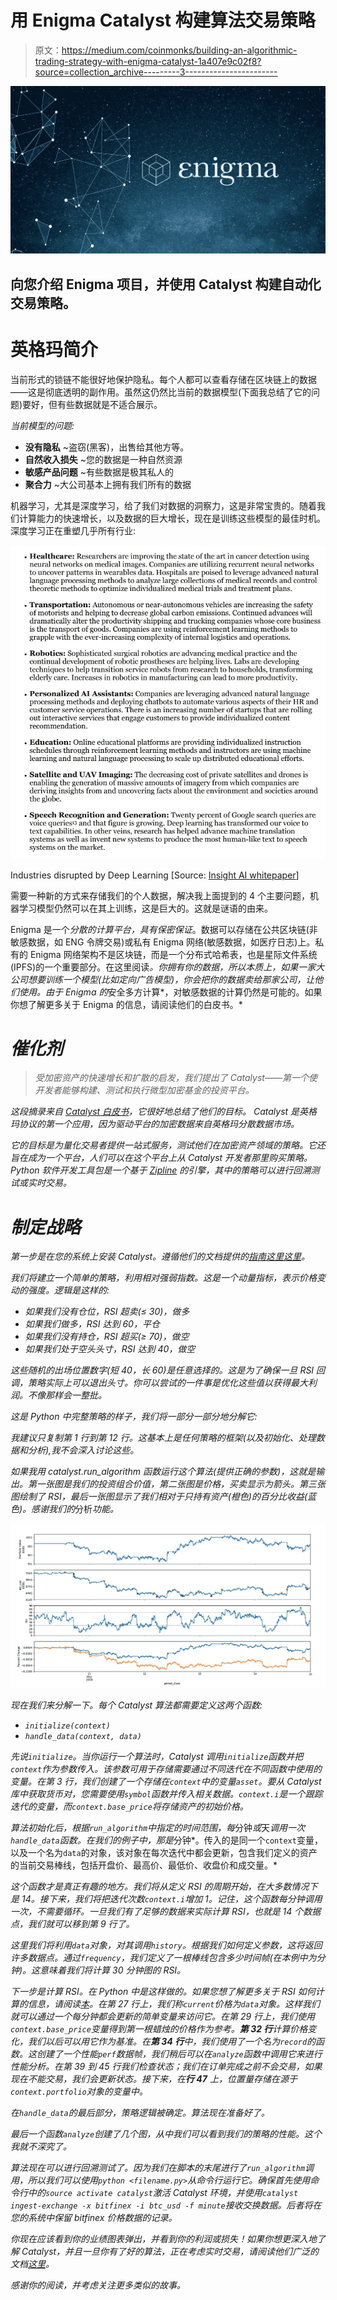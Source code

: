 # 用 Enigma Catalyst 构建算法交易策略

> 原文：<https://medium.com/coinmonks/building-an-algorithmic-trading-strategy-with-enigma-catalyst-1a407e9c02f8?source=collection_archive---------3----------------------->

![](img/122c6007d50317f34300d0212e785e0f.png)

## 向您介绍 Enigma 项目，并使用 Catalyst 构建自动化交易策略。

# 英格玛简介

当前形式的锁链不能很好地保护隐私。每个人都可以查看存储在区块链上的数据——这是彻底透明的副作用。虽然这仍然比当前的数据模型(下面我总结了它的问题)要好，但有些数据就是不适合展示。

*当前模型的问题:*

*   **没有隐私** ~盗窃(黑客)，出售给其他方等。
*   **自然收入损失** ~您的数据是一种自然资源
*   **敏感产品问题** ~有些数据是极其私人的
*   **聚合力** ~大公司基本上拥有我们所有的数据

机器学习，尤其是深度学习，给了我们对数据的洞察力，这是非常宝贵的。随着我们计算能力的快速增长，以及数据的巨大增长，现在是训练这些模型的最佳时机。深度学习正在重塑几乎所有行业:

![](img/26e95facc39fbe10589d11657af1abe0.png)

Industries disrupted by Deep Learning [Source: [Insight AI whitepaper](https://uploads-ssl.webflow.com/57c954d37d70832a623199f5/5ae0a4cd0391ea70216558ae_Insight_AI_White_Paper_Apr2018.pdf)]

需要一种新的方式来存储我们的个人数据，解决我上面提到的 4 个主要问题，机器学习模型仍然可以在其上训练，这是巨大的。这就是谜语的由来。

Enigma 是一个*分散的计算平台，具有保密保证*。数据可以存储在公共区块链(非敏感数据，如 ENG 令牌交易)或私有 Enigma 网络(敏感数据，如医疗日志)上。私有的 Enigma 网络架构不是区块链，而是一个分布式哈希表，也是星际文件系统(IPFS)的一个重要部分。在这里阅读[](/coinmonks/a-hands-on-introduction-to-ipfs-ee65b594937)*。你拥有你的数据，所以本质上，如果一家大公司想要训练一个模型(比如定向广告模型)，你会把你的数据卖给那家公司，让他们使用。由于 Enigma 的*安全多方计算*，对敏感数据的计算仍然是可能的。如果你想了解更多关于 Enigma 的信息，请阅读他们的白皮书。*

# *催化剂*

> *受加密资产的快速增长和扩散的启发，我们提出了 Catalyst——第一个使开发者能够构建、测试和执行微型加密基金的投资平台。*

*这段摘录来自 [Catalyst 白皮书](https://enigma.co/enigma_catalyst.pdf)，它很好地总结了他们的目标。 *Catalyst 是英格玛协议*的第一个应用，因为驱动平台的加密数据来自英格玛分散数据市场。*

*它的目标是为量化交易者提供一站式服务，测试他们在加密资产领域的策略。它还旨在成为一个平台，人们可以在这个平台上从 Catalyst 开发者那里购买策略。Python 软件开发工具包是一个基于 [Zipline](http://www.zipline.io/index.html) 的引擎，其中的策略可以进行回溯测试或实时交易。*

# *制定战略*

*第一步是在您的系统上安装 Catalyst。遵循他们的文档提供的[指南*这里*这里](https://enigma.co/catalyst/install.html)。*

*我们将建立一个简单的策略，利用相对强弱指数。这是一个动量指标，表示价格变动的强度。逻辑是这样的:*

*   *如果我们没有仓位，RSI 超卖(≤ 30)，做多*
*   *如果我们做多，RSI 达到 60，平仓*
*   *如果我们没有持仓，RSI 超买(≥ 70)，做空*
*   *如果我们处于空头头寸，RSI 达到 40，做空*

*这些随机的出场位置数字(短 40，长 60)是任意选择的。这是为了确保一旦 RSI 回调，策略实际上可以退出头寸。你可以尝试的一件事是优化这些值以获得最大利润。*不像那样会一整批*。*

*这是 Python 中完整策略的样子，我们将一部分一部分地分解它:*

*我建议只复制第 1 行到第 12 行。这基本上是任何策略的框架(以及初始化、处理数据和分析),我不会深入讨论这些。*

*如果我用 catalyst.run_algorithm 函数运行这个算法(提供正确的参数)，这就是输出。第一张图是我们的投资组合价值，第二张图是价格，买卖显示为箭头。第三张图绘制了 RSI，最后一张图显示了我们相对于只持有资产(橙色)的百分比收益(蓝色)。感谢我们的*分析*功能。*

*![](img/ecc5132b73190201fc1a3fe2bfbdfc3f.png)*

*现在我们来分解一下。每个 Catalyst 算法都需要定义这两个函数:*

*   *`initialize(context)`*
*   *`handle_data(context, data)`*

*先说`initialize`。当你运行一个算法时，Catalyst 调用`initialize`函数并把`context`作为参数传入。该参数可用于存储需要通过不同迭代在不同函数中使用的变量。在第 3 行，我们创建了一个存储在`context`中的变量`asset`。要从 Catalyst 库中获取货币对，您需要使用`symbol`函数并传入相关数据。`context.i`是一个跟踪迭代的变量，而`context.base_price`将存储资产的初始价格。*

*算法初始化后，根据`run_algorithm`中指定的时间范围，每*分钟*或*天*调用一次`handle_data`函数。在我们的例子中，那是*分钟*。传入的是同一个`context`变量，以及一个名为`data`的对象，该对象在每次迭代中都会更新，包含我们定义的资产的当前交易棒线，包括开盘价、最高价、最低价、收盘价和成交量。*

*这个函数才是真正有趣的地方。我们将从定义 RSI 的周期开始，在大多数情况下是 14。接下来，我们将把迭代次数`context.i`增加 1。记住，这个函数每分钟调用一次，不需要循环。一旦我们有了足够的数据来实际计算 RSI，也就是 14 个数据点，我们就可以移到第 9 行了。*

*这里我们将利用`data`对象，对其调用`history`。根据我们如何定义参数，这将返回许多数据点。通过`frequency`，我们定义了一根棒线包含多少时间帧(在本例中为分钟)。这意味着我们将计算 30 分钟图的 RSI。*

*下一步是计算 RSI。在 Python 中是这样做的。如果您想了解更多关于 RSI 如何计算的信息，请阅读[本](https://en.wikipedia.org/wiki/Relative_strength_index)。在第 27 行上，我们称`current`价格为`data`对象。这样我们就可以通过一个每分钟都会更新的简单变量来访问它。在第 29 行上，我们使用`context.base_price`变量得到第一根蜡烛的价格作为参考。**第 32 行**计算价格变化，我们以后可以用它作为基准。在**第 34 行**中，我们使用了一个名为`record`的函数。这创建了一个性能`perf`数据帧，我们稍后可以在`analyze`函数中调用它来进行性能分析。在第 39 到 45 行我们检查状态；我们在订单完成之前不会交易，如果现在不能交易，我们会更新状态。接下来，在**行 47** 上，位置量存储在源于`context.portfolio`对象的变量中。*

*在`handle_data`的最后部分，策略逻辑被确定。算法现在准备好了。*

*最后一个函数`analyze`创建了几个图，从中我们可以看到我们的策略的性能。这个我就不深究了。*

*算法现在可以进行回溯测试了。因为我们在脚本的末尾进行了`run_algorithm`调用，所以我们可以使用`python <filename.py>`从命令行运行它。确保首先使用命令行中的`source activate catalyst`激活 Catalyst 环境，并使用`catalyst ingest-exchange -x bitfinex -i btc_usd -f minute`接收交换数据。后者将在您的系统中保留 bitfinex 价格数据的记录。*

*你现在应该看到你的业绩图表弹出，并看到你的利润或损失！如果你想更深入地了解 Catalyst，并且一旦你有了好的算法，正在考虑实时交易，请阅读他们广泛的文档[这里](https://enigma.co/catalyst/beginner-tutorial.html)。*

*感谢你的阅读，并考虑关注更多类似的故事。*
